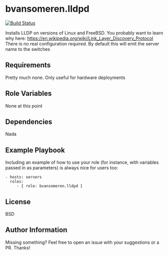 bvansomeren.lldpd
=========
[![Build Status](https://travis-ci.org/bvansomeren/ansible-lldpd.svg?branch=master)](https://travis-ci.org/bvansomeren/ansible-lldpd)

Installs LLDP on versions of Linux and FreeBSD. You probably want to learn why here: https://en.wikipedia.org/wiki/Link_Layer_Discovery_Protocol
There is no real configuration required. By default this will emit the server name to the switches

Requirements
------------

Pretty much none. Only useful for hardware deployments

Role Variables
--------------

None at this point

Dependencies
------------

Nada

Example Playbook
----------------

Including an example of how to use your role (for instance, with variables passed in as parameters) is always nice for users too:

    - hosts: servers
      roles:
         - { role: bvansomeren.lldpd }

License
-------

BSD

Author Information
------------------

Missing something? Feel free to open an issue with your suggestions or a PR.
Thanks!
